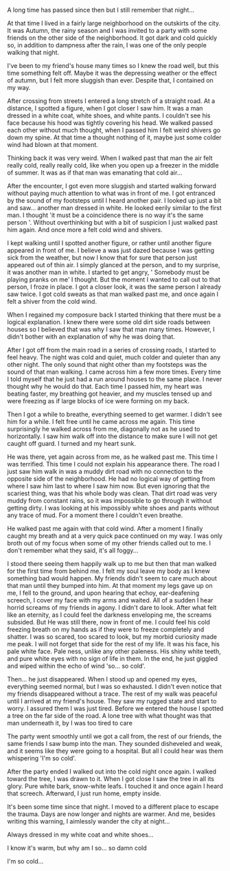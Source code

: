 A long time has passed since then but I still remember that night...

At that time I lived in a fairly large neighborhood on the outskirts of the city. It was Autumn, the rainy season and I was invited to a party with some friends on the other side of the neighborhood. It got dark and cold quickly so, in addition to dampness after the rain, I was one of the only people walking that night.

I've been to my friend's house many times so I knew the road well, but this time something felt off. Maybe it was the depressing weather or the effect of autumn, but I felt more sluggish than ever. Despite that, I contained on my way.

After crossing from streets I entered a long stretch of a straight road. At a distance, I spotted a figure, when I got closer I saw him. It was a man dressed in a white coat, white shoes, and white pants. I couldn't see his face because his hood was tightly covering his head. We walked passed each other without much thought, when I passed him I felt weird shivers go down my spine. At that time a thought nothing of it, maybe just some colder wind had blown at that moment.

Thinking back it was very weird. When I walked past that man the air felt really cold, really really cold, like when you open up a freezer in the middle of summer. It was as if that man was emanating that cold air...

After the encounter, I got even more sluggish and started walking forward without paying much attention to what was in front of me. I got entranced by the sound of my footsteps until I heard another pair. I looked up just a bit and saw... another man dressed in white. He looked eerily similar to the first man. I thought 'it must be a coincidence there is no way it's the same person '. Without overthinking but with a bit of suspicion I just walked past him again. And once more a felt cold wind and shivers.

I kept walking until I spotted another figure, or rather until another figure appeared in front of me. I believe a was just dazed because I was getting sick from the weather, but now I know that for sure that person just appeared out of thin air. I simply glanced at the person, and to my surprise, it was another man in white. I started to get angry, ' Somebody must be playing pranks on me' I thought. But the moment I wanted to call out to that person, I froze in place. I got a closer look, it was the same person I already saw twice. I got cold sweats as that man walked past me, and once again I felt a shiver from the cold wind. 

When I regained my composure back I started thinking that there must be a logical explanation. I knew there were some old dirt side roads between houses so I believed that was why I saw that man many times. However, I didn't bother with an explanation of why he was doing that.

After I got off from the main road in a series of crossing roads, I started to feel heavy. The night was cold and quiet, much colder and quieter than any other night. The only sound that night other than my footsteps was the sound of that man walking. I came across him a few more times. Every time I told myself that he just had a run around houses to the same place. I never thought why he would do that. Each time I passed him, my heart was beating faster, my breathing got heavier, and my muscles tensed up and were freezing as if large blocks of ice were forming on my back. 

Then I got a while to breathe, everything seemed to get warmer. I didn't see him for a while. I felt free until he came across me again. This time surprisingly he walked across from me, diagonally not as he used to horizontally. I saw him walk off into the distance to make sure I will not get caught off guard. I turned and my heart sunk. 

He was there, yet again across from me, as he walked past me. This time I was terrified. This time I could not explain his appearance there. The road I just saw him walk in was a muddy dirt road with no connection to the opposite side of the neighborhood. He had no logical way of getting from where I saw him last to where I saw him now. But even ignoring that the scariest thing, was that his whole body was clean. That dirt road was very muddy from constant rains, so it was impossible to go through it without getting dirty. I was looking at his impossibly white shoes and pants without any trace of mud. For a moment there I couldn't even breathe.

He walked past me again with that cold wind. After a moment I finally caught my breath and at a very quick pace continued on my way. I was only broth out of my focus when some of my other friends called out to me. I don't remember what they said, it's all foggy...

I stood there seeing them happily walk up to me but then that man walked for the first time from behind me. I felt my soul leave my body as I knew something bad would happen. My friends didn't seem to care much about that man until they bumped into him. At that moment my legs gave up on me, I fell to the ground, and upon hearing that echoy, ear-deafening screech, I cover my face with my arms and waited. All of a sudden I hear horrid screams of my friends in agony. I didn't dare to look. After what felt like an eternity, as I could feel the darkness enveloping me, the screams subsided. But He was still there, now in front of me. I could feel his cold freezing breath on my hands as if they were to freeze completely and shatter. I was so scared, too scared to look, but my morbid curiosity made me peak. I will not forget that side for the rest of my life. It was his face, his pale white face. Pale ness, unlike any other paleness. His shiny white teeth, and pure white eyes with no sign of life in them. In the end, he just giggled and wiped within the echo of wind 'so... so cold'.

Then... he just disappeared. When I stood up and opened my eyes, everything seemed normal, but I was so exhausted. I didn't even notice that my friends disappeared without a trace. The rest of my walk was peaceful until I arrived at my friend's house. They saw my rugged state and start to worry. I assured them I was just tired. Before we entered the house I spotted a tree on the far side of the road. A lone tree with what thought was that man underneath it, by I was too tired to care 

The party went smoothly until we got a call from, the rest of our friends, the same friends I saw bump into the man. They sounded disheveled and weak, and it seems like they were going to a hospital. But all I could hear was them whispering 'I'm so cold'.

After the party ended I walked out into the cold night once again. I walked toward the tree, I was drawn to it.
When I got close I saw the tree in all its glory. Pure white bark, snow-white leafs. I touched it and once again I heard that screech. Afterward, I just run home, empty inside.

It's been some time since that night. I moved to a different place to escape the trauma. Days are now longer and nights are warmer. And me, besides writing this warning, I aimlessly wander the city at night...

Always dressed in my white coat and white shoes...

I know it's warm, but why am I so... so damn cold

I'm so cold...